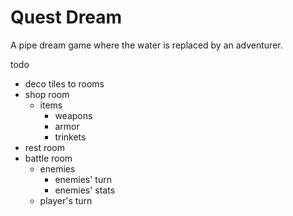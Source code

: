 # Quest Dream

A pipe dream game where the water is replaced by an adventurer.

todo
- deco tiles to rooms
- shop room
    - items 
      - weapons
      - armor
      - trinkets
- rest room
- battle room
   - enemies
      - enemies' turn
      - enemies' stats
   - player's turn
